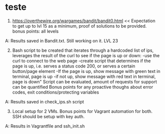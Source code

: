 # teste
1. https://overthewire.org/wargames/bandit/bandit0.html << Expectation to get up to lvl 15 as a minimum, proof of solutions to be provided.
bonus points: all levels

A: Results saved in Bandit.txt. Still working on it. LVL 23

2. Bash script to be created that iterates through a hardcoded list of ips, leverages the result of the curl to see if the page is up or down:
-use the curl to connect to the web page
-create script that determines if the page is up, i.e. serves a status code 200, or serves a certain button/page element
-If the page is up, show message with green text in terminal, page is up
-if not up, show message with red text in terminal, page is down"
Script can be evaluated, amount of requests for support can be quantified
Bonus points for any proactive thoughs about error codes, exit conditions/protecting variables

A: Results saved in check_ips.sh script

3. Local setup for 2 VMs. Bonus points for Vagrant automation for both. SSH should be setup with key auth.

A: Results in Vagrantfile and ssh_init.sh
